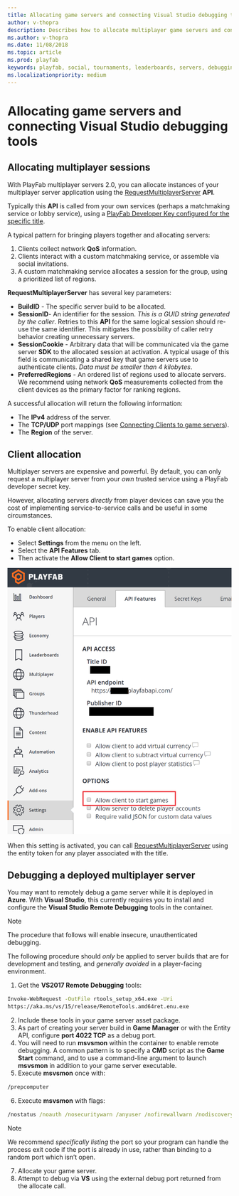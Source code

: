 ```yaml
---
title: Allocating game servers and connecting Visual Studio debugging tools
author: v-thopra
description: Describes how to allocate multiplayer game servers and connect Visual Studio debugging tools.
ms.author: v-thopra
ms.date: 11/08/2018
ms.topic: article
ms.prod: playfab
keywords: playfab, social, tournaments, leaderboards, servers, debugging
ms.localizationpriority: medium
---
```


# Allocating game servers and connecting Visual Studio debugging tools

## Allocating multiplayer sessions

With PlayFab multiplayer servers 2.0, you can allocate instances of your multiplayer server application using the [RequestMultiplayerServer](xref:titleid.playfabapi.com.multiplayer.multiplayerserver.requestmultiplayerserver) **API**.

Typically this **API** is called from your own services (perhaps a matchmaking service or lobby service), using a [PlayFab Developer Key configured for the specific title](../../config/gamemanager/getting-playfab-developer-keys.md).

A typical pattern for bringing players together and allocating servers:

1. Clients collect network **QoS** information.
2. Clients interact with a custom matchmaking service, or assemble via social invitations.
3. A custom matchmaking service allocates a session for the group, using a prioritized list of regions.

**RequestMultiplayerServer** has several key parameters:

- **BuildID** - The specific server build to be allocated.
- **SessionID**- An identifier for the session. *This is a GUID string generated by the caller*. Retries to this **API** for the same logical session should re-use the same identifier. This mitigates the possibility of caller retry behavior creating unnecessary servers.
- **SessionCookie** - Arbitrary data that will be communicated via the game server **SDK** to the allocated session at activation. A typical usage of this field is communicating a shared key that game servers use to authenticate clients. *Data must be smaller than 4 kilobytes*.
- **PreferredRegions** - An ordered list of regions used to allocate servers. We recommend using network **QoS** measurements collected from the client devices as the primary factor for ranking regions.

A successful allocation will return the following information:

- The **IPv4** address of the server.
- The **TCP/UDP** port mappings (see [Connecting Clients to game servers](connecting-clients-to-game-servers.md)).
- The **Region** of the server.

## Client allocation

Multiplayer servers are expensive and powerful. By default, you can only request a multiplayer server from your *own* trusted service using a PlayFab developer secret key.

However, allocating servers *directly* from player devices can save you the cost of implementing service-to-service calls and be useful in some circumstances.

To enable client allocation:

- Select **Settings** from the menu on the left.
- Select the **API Features** tab.
- Then activate the **Allow Client to start games** option.

![Game Manager - Settings - API Features - Allow Client to start games](media/tutorials/game-manager-settings-api-features-allow-client-to-start-games.png)  

When this setting is activated, you can call [RequestMultiplayerServer](xref:titleid.playfabapi.com.multiplayer.multiplayerserver.requestmultiplayerserver) using the entity token for any player associated with the title.

## Debugging a deployed multiplayer server

You may want to remotely debug a game server while it is deployed in **Azure**. With **Visual Studio**, this currently requires you to install and configure the **Visual Studio Remote Debugging** tools in the container.

> [!NOTE]
> The procedure that follows will enable insecure, unauthenticated debugging.

The following procedure should *only* be applied to server builds that are for development and testing, and *generally avoided* in a player-facing environment.

1. Get the **VS2017 Remote Debugging** tools:

```cmd
Invoke-WebRequest -OutFile rtools_setup_x64.exe -Uri
https://aka.ms/vs/15/release/RemoteTools.amd64ret.enu.exe
```

2. Include these tools in your game server asset package.
3. As part of creating your server build in **Game Manager** or with the Entity API, configure **port 4022 TCP** as a debug port.
4. You will need to run **msvsmon** within the container to enable remote debugging. A common pattern is to specify a **CMD** script as the **Game Start** command, and to use a command-line argument to launch **msvsmon** in addition to your game server executable.
5. Execute **msvsmon** once with:

```cmd
/prepcomputer
```

6. Execute **msvsmon** with flags:

```cmd
/nostatus /noauth /nosecuritywarn /anyuser /nofirewallwarn /nodiscovery /port 4022
```

> [!NOTE]
> We recommend *specifically listing* the port so your program can handle the process exit code if the port is already in use, rather than binding to a random port which isn’t open.

7. Allocate your game server.
8. Attempt to debug via **VS** using the external debug port returned from the allocate call.
